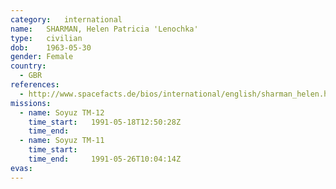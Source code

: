 ```yaml
---
category:	international
name:	SHARMAN, Helen Patricia 'Lenochka'
type:	civilian
dob:	1963-05-30
gender:	Female
country:
  - GBR
references:
  - http://www.spacefacts.de/bios/international/english/sharman_helen.htm
missions:
  - name: Soyuz TM-12
    time_start:   1991-05-18T12:50:28Z
    time_end:     
  - name: Soyuz TM-11
    time_start:   
    time_end:     1991-05-26T10:04:14Z
evas:
---
```

